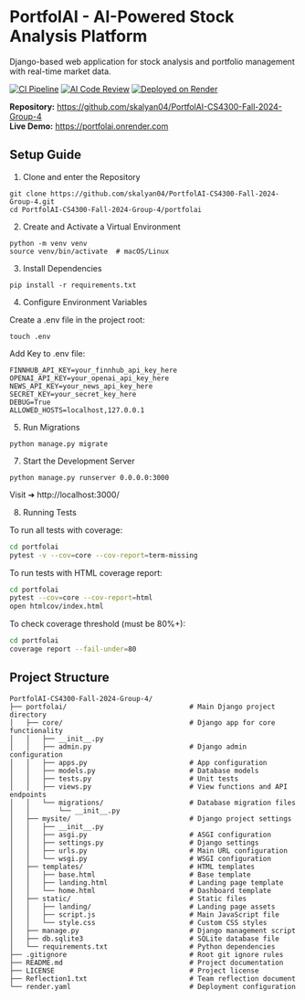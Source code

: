 # PortfolAI - AI-Powered Stock Analysis Platform

Django-based web application for stock analysis and portfolio management with real-time market data.

[![CI Pipeline](https://github.com/skalyan04/PortfolAI-CS4300-Fall-2024-Group-4/actions/workflows/ci.yml/badge.svg)](https://github.com/skalyan04/PortfolAI-CS4300-Fall-2024-Group-4/actions/workflows/ci.yml)
[![AI Code Review](https://github.com/skalyan04/PortfolAI-CS4300-Fall-2024-Group-4/actions/workflows/ai-code-review.yml/badge.svg)](https://github.com/skalyan04/PortfolAI-CS4300-Fall-2024-Group-4/actions/workflows/ai-code-review.yml)
[![Deployed on Render](https://img.shields.io/badge/Deployed%20on-Render-46E3B7?logo=render)](https://portfolai.onrender.com)

**Repository:** https://github.com/skalyan04/PortfolAI-CS4300-Fall-2024-Group-4  
**Live Demo:** https://portfolai.onrender.com

## Setup Guide

1. Clone and enter the Repository

```
git clone https://github.com/skalyan04/PortfolAI-CS4300-Fall-2024-Group-4.git
cd PortfolAI-CS4300-Fall-2024-Group-4/portfolai
```

2. Create and Activate a Virtual Environment

```
python -m venv venv
source venv/bin/activate  # macOS/Linux
```

3. Install Dependencies

```
pip install -r requirements.txt
```

4. Configure Environment Variables

Create a .env file in the project root:

```
touch .env
```

Add Key to .env file:
```
FINNHUB_API_KEY=your_finnhub_api_key_here
OPENAI_API_KEY=your_openai_api_key_here
NEWS_API_KEY=your_news_api_key_here
SECRET_KEY=your_secret_key_here
DEBUG=True
ALLOWED_HOSTS=localhost,127.0.0.1
```

5. Run Migrations

```
python manage.py migrate
```

7. Start the Development Server

```
python manage.py runserver 0.0.0.0:3000
```

Visit ➜ http://localhost:3000/

8. Running Tests

To run all tests with coverage:

```bash
cd portfolai
pytest -v --cov=core --cov-report=term-missing
```

To run tests with HTML coverage report:

```bash
cd portfolai
pytest --cov=core --cov-report=html
open htmlcov/index.html
```

To check coverage threshold (must be 80%+):

```bash
cd portfolai
coverage report --fail-under=80
```

## Project Structure

```
PortfolAI-CS4300-Fall-2024-Group-4/
├── portfolai/                              # Main Django project directory
│   ├── core/                               # Django app for core functionality
│   │   ├── __init__.py
│   │   ├── admin.py                        # Django admin configuration
│   │   ├── apps.py                         # App configuration
│   │   ├── models.py                       # Database models
│   │   ├── tests.py                        # Unit tests
│   │   ├── views.py                        # View functions and API endpoints
│   │   └── migrations/                     # Database migration files
│   │       └── __init__.py
│   ├── mysite/                             # Django project settings
│   │   ├── __init__.py
│   │   ├── asgi.py                         # ASGI configuration
│   │   ├── settings.py                     # Django settings
│   │   ├── urls.py                         # Main URL configuration
│   │   └── wsgi.py                         # WSGI configuration
│   ├── templates/                          # HTML templates
│   │   ├── base.html                       # Base template
│   │   ├── landing.html                    # Landing page template
│   │   └── home.html                       # Dashboard template
│   ├── static/                             # Static files
│   │   ├── landing/                        # Landing page assets
│   │   ├── script.js                       # Main JavaScript file
│   │   └── style.css                       # Custom CSS styles
│   ├── manage.py                           # Django management script
│   ├── db.sqlite3                          # SQLite database file
│   └── requirements.txt                    # Python dependencies
├── .gitignore                              # Root git ignore rules
├── README.md                               # Project documentation
├── LICENSE                                 # Project license
├── Reflection1.txt                         # Team reflection document
└── render.yaml                             # Deployment configuration
```

